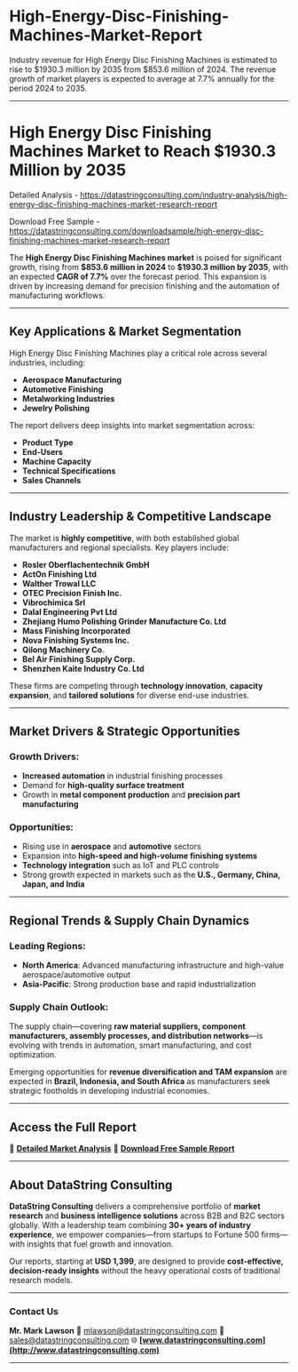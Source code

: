 # High-Energy-Disc-Finishing-Machines-Market-Report
Industry revenue for High Energy Disc Finishing Machines is estimated to rise to $1930.3 million by 2035 from $853.6 million of 2024. The revenue growth of market players is expected to average at 7.7% annually for the period 2024 to 2035.

---

# **High Energy Disc Finishing Machines Market to Reach \$1930.3 Million by 2035**

Detailed Analysis - https://datastringconsulting.com/industry-analysis/high-energy-disc-finishing-machines-market-research-report

Download Free Sample - https://datastringconsulting.com/downloadsample/high-energy-disc-finishing-machines-market-research-report

The **High Energy Disc Finishing Machines market** is poised for significant growth, rising from **\$853.6 million in 2024** to **\$1930.3 million by 2035**, with an expected **CAGR of 7.7%** over the forecast period. This expansion is driven by increasing demand for precision finishing and the automation of manufacturing workflows.

---

## **Key Applications & Market Segmentation**

High Energy Disc Finishing Machines play a critical role across several industries, including:

* **Aerospace Manufacturing**
* **Automotive Finishing**
* **Metalworking Industries**
* **Jewelry Polishing**

The report delivers deep insights into market segmentation across:

* **Product Type**
* **End-Users**
* **Machine Capacity**
* **Technical Specifications**
* **Sales Channels**

---

## **Industry Leadership & Competitive Landscape**

The market is **highly competitive**, with both established global manufacturers and regional specialists. Key players include:

* **Rosler Oberflachentechnik GmbH**
* **ActOn Finishing Ltd**
* **Walther Trowal LLC**
* **OTEC Precision Finish Inc.**
* **Vibrochimica Srl**
* **Dalal Engineering Pvt Ltd**
* **Zhejiang Humo Polishing Grinder Manufacture Co. Ltd**
* **Mass Finishing Incorporated**
* **Nova Finishing Systems Inc.**
* **Qilong Machinery Co.**
* **Bel Air Finishing Supply Corp.**
* **Shenzhen Kaite Industry Co. Ltd**

These firms are competing through **technology innovation**, **capacity expansion**, and **tailored solutions** for diverse end-use industries.

---

## **Market Drivers & Strategic Opportunities**

### **Growth Drivers:**

* **Increased automation** in industrial finishing processes
* Demand for **high-quality surface treatment**
* Growth in **metal component production** and **precision part manufacturing**

### **Opportunities:**

* Rising use in **aerospace** and **automotive** sectors
* Expansion into **high-speed and high-volume finishing systems**
* **Technology integration** such as IoT and PLC controls
* Strong growth expected in markets such as the **U.S., Germany, China, Japan, and India**

---

## **Regional Trends & Supply Chain Dynamics**

### **Leading Regions:**

* **North America**: Advanced manufacturing infrastructure and high-value aerospace/automotive output
* **Asia-Pacific**: Strong production base and rapid industrialization

### **Supply Chain Outlook:**

The supply chain—covering **raw material suppliers, component manufacturers, assembly processes, and distribution networks**—is evolving with trends in automation, smart manufacturing, and cost optimization.

Emerging opportunities for **revenue diversification and TAM expansion** are expected in **Brazil, Indonesia, and South Africa** as manufacturers seek strategic footholds in developing industrial economies.

---

## **Access the Full Report**

📘 [**Detailed Market Analysis**](https://datastringconsulting.com/industry-analysis/high-energy-disc-finishing-machines-market-research-report)
📄 [**Download Free Sample Report**](https://datastringconsulting.com/downloadsample/high-energy-disc-finishing-machines-market-research-report)

---

## **About DataString Consulting**

**DataString Consulting** delivers a comprehensive portfolio of **market research** and **business intelligence solutions** across B2B and B2C sectors globally. With a leadership team combining **30+ years of industry experience**, we empower companies—from startups to Fortune 500 firms—with insights that fuel growth and innovation.

Our reports, starting at **USD 1,399**, are designed to provide **cost-effective, decision-ready insights** without the heavy operational costs of traditional research models.

---

### **Contact Us**

**Mr. Mark Lawson**
📧 [mlawson@datastringconsulting.com](mailto:mlawson@datastringconsulting.com)
📧 [sales@datastringconsulting.com](mailto:sales@datastringconsulting.com)
🌐 **[www.datastringconsulting.com](http://www.datastringconsulting.com)**

---
